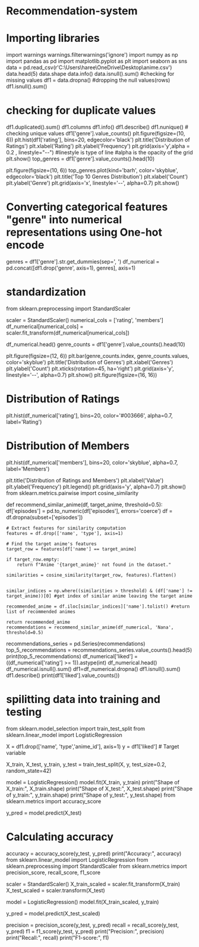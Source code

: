 # Recommendation-system
# Importing libraries
import warnings 
warnings.filterwarnings('ignore')
import numpy as np
import pandas as pd
import matplotlib.pyplot as plt
import seaborn as sns
data = pd.read_csv(r'C:\Users\haree\OneDrive\Desktop\anime.csv')
data.head(5)
data.shape
data.info()
data.isnull().sum() #checking for missing values
df1 = data.dropna() #dropping the null values(rows)
df1.isnull().sum()
# checking for duplicate values

df1.duplicated().sum()
df1.columns
df1.info()
df1.describe()
df1.nunique() # checking unique values
df1['genre'].value_counts()
plt.figure(figsize=(10, 6))
plt.hist(df1['rating'], bins=20, edgecolor='black')
plt.title('Distribution of Ratings')
plt.xlabel('Rating')
plt.ylabel('Frequency')
plt.grid(axis='y',alpha = 0.2 , linestyle="--") 
#linestyle is type of line
#alpha is the opacity of the grid
plt.show()
top_genres = df1['genre'].value_counts().head(10)

plt.figure(figsize=(10, 6))
top_genres.plot(kind='barh', color='skyblue', edgecolor='black')
plt.title('Top 10 Genres Distribution')
plt.xlabel('Count')
plt.ylabel('Genre')
plt.grid(axis='x', linestyle='--', alpha=0.7)
plt.show()
# Converting categorical features "genre" into numerical representations using One-hot encode

genres = df1['genre'].str.get_dummies(sep=', ')
df_numerical = pd.concat([df1.drop('genre', axis=1), genres], axis=1)
# standardization
from sklearn.preprocessing import StandardScaler

scaler = StandardScaler()
numerical_cols = ['rating', 'members']
df_numerical[numerical_cols] = scaler.fit_transform(df_numerical[numerical_cols])

df_numerical.head()
genre_counts = df1['genre'].value_counts().head(10)

plt.figure(figsize=(12, 6))
plt.bar(genre_counts.index, genre_counts.values, color='skyblue')
plt.title('Distribution of Genres')
plt.xlabel('Genres')
plt.ylabel('Count')
plt.xticks(rotation=45, ha='right')
plt.grid(axis='y', linestyle='--', alpha=0.7)
plt.show()
plt.figure(figsize=(16, 16))

# Distribution of Ratings
plt.hist(df_numerical['rating'], bins=20, color='#003666', alpha=0.7, label='Rating')

# Distribution of Members
plt.hist(df_numerical['members'], bins=20, color='skyblue', alpha=0.7, label='Members')

plt.title('Distribution of Ratings and Members')
plt.xlabel('Value')
plt.ylabel('Frequency')
plt.legend()
plt.grid(axis='y', alpha=0.7)
plt.show()
from sklearn.metrics.pairwise import cosine_similarity


def recommend_similar_anime(df, target_anime, threshold=0.5):
    df['episodes'] = pd.to_numeric(df['episodes'], errors='coerce')
    df = df.dropna(subset=['episodes'])

    # Extract features for similarity computation
    features = df.drop(['name', 'type'], axis=1)
    
    # Find the target anime's features
    target_row = features[df['name'] == target_anime]
    
    if target_row.empty:
        return f"Anime '{target_anime}' not found in the dataset."
    
    similarities = cosine_similarity(target_row, features).flatten()
    

    similar_indices = np.where((similarities > threshold) & (df['name'] != target_anime))[0] #get index of similar anime leaving the target anime
    
    recommended_anime = df.iloc[similar_indices]['name'].tolist() #return list of recommended animes
    
    return recommended_anime
    recommendations = recommend_similar_anime(df_numerical, 'Nana', threshold=0.5)
recommendations_series = pd.Series(recommendations)
top_5_recommendations = recommendations_series.value_counts().head(5)
print(top_5_recommendations)
df_numerical['liked'] = ((df_numerical['rating'] >= 1)).astype(int)
df_numerical.head()
df_numerical.isnull().sum()
df1=df_numerical.dropna()
df1.isnull().sum()
df1.describe()
print(df1['liked'].value_counts())
# spilitting data into training and testing
from sklearn.model_selection import train_test_split
from sklearn.linear_model import LogisticRegression

X = df1.drop(['name', 'type','anime_id'], axis=1)
y = df1['liked']  # Target variable

X_train, X_test, y_train, y_test = train_test_split(X, y, test_size=0.2, random_state=42)

model = LogisticRegression()
model.fit(X_train, y_train)
print("Shape of X_train:", X_train.shape)
print("Shape of X_test:", X_test.shape)
print("Shape of y_train:", y_train.shape)
print("Shape of y_test:", y_test.shape)
from sklearn.metrics import accuracy_score

y_pred = model.predict(X_test)

# Calculating accuracy
accuracy = accuracy_score(y_test, y_pred)
print("Accuracy:", accuracy)
from sklearn.linear_model import LogisticRegression
from sklearn.preprocessing import StandardScaler
from sklearn.metrics import precision_score, recall_score, f1_score

scaler = StandardScaler()
X_train_scaled = scaler.fit_transform(X_train)
X_test_scaled = scaler.transform(X_test)

model = LogisticRegression()
model.fit(X_train_scaled, y_train)


y_pred = model.predict(X_test_scaled)

precision = precision_score(y_test, y_pred)
recall = recall_score(y_test, y_pred)
f1 = f1_score(y_test, y_pred)
print("Precision:", precision)
print("Recall:", recall)
print("F1-score:", f1)
